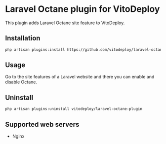 # Laravel Octane plugin for VitoDeploy

This plugin adds Laravel Octane site feature to VitoDeploy.

## Installation

```bash
php artisan plugins:install https://github.com/vitodeploy/laravel-octane-plugin
```

## Usage

Go to the site features of a Laravel website and there you can enable and disable Octane.

## Uninstall

```bash
php artisan plugins:uninstall vitodeploy/laravel-octane-plugin
```

## Supported web servers

- Nginx

